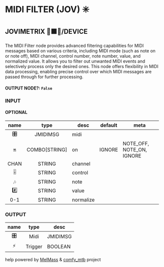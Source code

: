 # MIDI FILTER (JOV) ✳️

## JOVIMETRIX 🔺🟩🔵/DEVICE

The MIDI Filter node provides advanced filtering capabilities for MIDI messages based on various criteria, including MIDI mode (such as note on or note off), MIDI channel, control number, note number, value, and normalized value. It allows you to filter out unwanted MIDI events and selectively process only the desired ones. This node offers flexibility in MIDI data processing, enabling precise control over which MIDI messages are passed through for further processing.

#### OUTPUT NODE?: `False`

### INPUT

#### OPTIONAL

name|type|desc|default|meta
:---:|:---:|---|---|---
🎛️|JMIDIMSG|midi||
🔛|COMBO[STRING]|on|IGNORE|NOTE_OFF, NOTE_ON, IGNORE
CHAN|STRING|channel||
🎚️|STRING|control||
🎶|STRING|note||
#️⃣|STRING|value||
0-1|STRING|normalize||

### OUTPUT

name|type|desc
:---:|:---:|---
🎛️|Midi|JMIDIMSG
⚡|Trigger|BOOLEAN

help powered by [MelMass](https://github.com/melMass) & [comfy_mtb](https://github.com/melMass/comfy_mtb) project